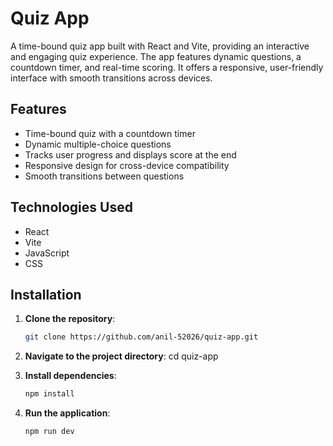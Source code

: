 # Quiz App

A time-bound quiz app built with React and Vite, providing an interactive and engaging quiz experience. The app features dynamic questions, a countdown timer, and real-time scoring. It offers a responsive, user-friendly interface with smooth transitions across devices.

## Features

- Time-bound quiz with a countdown timer
- Dynamic multiple-choice questions
- Tracks user progress and displays score at the end
- Responsive design for cross-device compatibility
- Smooth transitions between questions

## Technologies Used

- React
- Vite
- JavaScript
- CSS

## Installation

1. **Clone the repository**:

   ```bash
   git clone https://github.com/anil-52026/quiz-app.git

2. **Navigate to the project directory**:
     cd quiz-app
   
3. **Install dependencies**:
   ```bash
   npm install

4. **Run the application**:
   ```bash
   npm run dev
